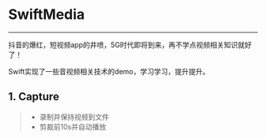 # SwiftMedia

------

抖音的爆红，短视频app的井喷，5G时代即将到来，再不学点视频相关知识就好了！

Swift实现了一些音视频相关技术的demo，学习学习，提升提升。

## 1. Capture
> * 录制并保持视频到文件
> * 剪裁前10s并自动播放
